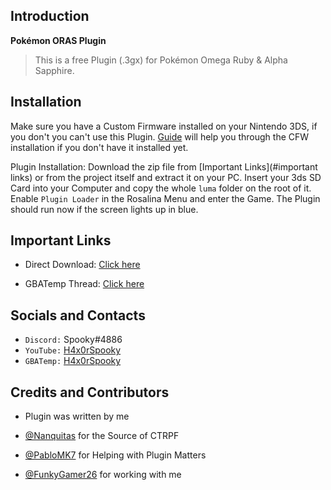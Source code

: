 ## Introduction
**Pokémon ORAS Plugin**
> This is a free Plugin (.3gx) for Pokémon Omega Ruby & Alpha Sapphire.

## Installation
Make sure you have a Custom Firmware installed on your Nintendo 3DS, if you don't you can't use this Plugin. [Guide](https://3ds.hacks.guide/) will help you through the CFW installation if you don't have it installed yet.

Plugin Installation: Download the zip file from [Important Links](#important links) or from the project itself and extract it on your PC. Insert your 3ds SD Card into your Computer and copy the whole `luma` folder on the root of it. Enable `Plugin Loader` in the Rosalina Menu and enter the Game. The Plugin should run now if the screen lights up in blue.

## Important Links
* Direct Download: [Click here](https://github.com/H4x0rSpooky/PKMN-ORAS-Plugin.git)

* GBATemp Thread: [Click here](link)

## Socials and Contacts
* `Discord:` Spooky#4886
* `YouTube:` [H4x0rSpooky](https://www.youtube.com/channel/UC-SFdCwwq3H1wJNKCsKMGPw)
* `GBATemp:` [H4x0rSpooky](https://gbatemp.net/members/h4x0rspooky.517131/)

## Credits and Contributors

* Plugin was written by me

* [@Nanquitas](https://github.com/Nanquitas/) for the Source of CTRPF
* [@PabloMK7](https://github.com/mariohackandglitch/) for Helping with Plugin Matters
* [@FunkyGamer26](https://www.youtube.com/channel/UCu_YHU4ZHWORABbD-aosqPg) for working with me
